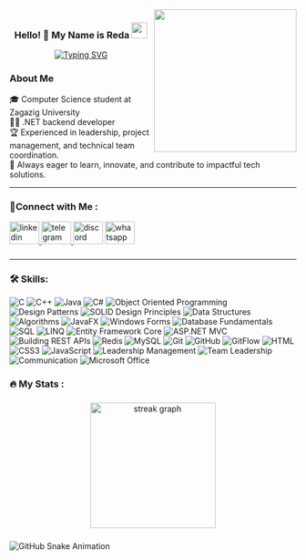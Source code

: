 
<img width="250" align="right" src="https://cdn.dribbble.com/users/1447870/screenshots/6163011/media/1f5e3cc39ac05fb870293745d3ff1f56.gif">

<h3 align="center">
Hello! 🙋 My Name is Reda  <img src="https://media.giphy.com/media/hvRJCLFzcasrR4ia7z/giphy.gif" width="28">
</h3>

<p align="center">
<a href=https://www.linkedin.com/in/redaelsayied/><img src="https://readme-typing-svg.herokuapp.com?font=Fira+Code&weight=500&size=22&pause=1000&width=435&lines=I+am+a+Computer+Science+student.;Welcome+To+My+GitHub+Profile+%E2%99%A5." alt="Typing SVG" /></a>
</p> 

### About Me
🎓 Computer Science student at Zagazig University  
👨‍💻 .NET backend developer  
🏆 Experienced in leadership, project management, and technical team coordination.  
🎯 Always eager to learn, innovate, and contribute to impactful tech solutions.  

<hr>

### 🔗Connect with Me :

<div align="left">
  <a href="https://www.linkedin.com/in/redaelsayed" target="_blank">
    <img src="https://raw.githubusercontent.com/maurodesouza/profile-readme-generator/master/src/assets/icons/social/linkedin/default.svg" width="52" height="40" alt="linkedin logo"  />
  </a>
  <a href="https://t.me/reda_elsayied" target="_blank">
    <img src="https://raw.githubusercontent.com/maurodesouza/profile-readme-generator/master/src/assets/icons/social/telegram/default.svg" width="52" height="40" alt="telegram logo"  />
  </a>
  <img src="https://raw.githubusercontent.com/maurodesouza/profile-readme-generator/master/src/assets/icons/social/discord/default.svg" width="52" height="40" alt="discord logo"  />
  <a href="https://wa.me/201065086328" target="_blank">
    <img src="https://raw.githubusercontent.com/maurodesouza/profile-readme-generator/master/src/assets/icons/social/whatsapp/default.svg" width="52" height="40" alt="whatsapp logo"  />
  </a>
</div>

###
<hr>

<h3 align="left">🛠 Skills:</h3>

![C](https://img.shields.io/badge/C-00599C?style=flat&logo=c&logoColor=white)
![C++](https://img.shields.io/badge/C++-00599C?style=flat&logo=cplusplus&logoColor=white)
![Java](https://img.shields.io/badge/Java-007396?style=flat&logo=java&logoColor=white)
![C#](https://img.shields.io/badge/C%23-9B4F96?style=flat&logo=csharp&logoColor=white)
![Object Oriented Programming](https://img.shields.io/badge/Programming%20paradigm-Object%20Oriented%20Programming-informational?style=flat&color=6aa6f8)
![Design Patterns](https://img.shields.io/badge/Design%20Patterns-FF6B6B?style=flat-square&logo=any&logoColor=white)
![SOLID Design Principles](https://img.shields.io/badge/SOLID%20Design%20Principles-FF6B6B?style=flat-square&logo=any&logoColor=white)
![Data Structures](https://img.shields.io/badge/Data%20Structures-FF6B6B?style=flat-square&logo=treehouse&logoColor=white)
![Algorithms](https://img.shields.io/badge/Algorithms-0081CB?style=flat-square&logo=code&logoColor=white)
![JavaFX](https://img.shields.io/badge/JavaFX-007396?style=flat-square&logo=java&logoColor=white)
![Windows Forms](https://img.shields.io/badge/Windows%20Forms-0078D4?style=flat-square&logo=microsoft&logoColor=white)
![Database Fundamentals](https://img.shields.io/badge/Database%20Fundamentals-6aa6f8?style=flat&logo=database&logoColor=white)
![SQL](https://img.shields.io/badge/SQL-003B57?style=flat&logo=mysql&logoColor=white)
![LINQ](https://img.shields.io/badge/LINQ-0078D4?style=flat&logo=microsoft&logoColor=white)
![Entity Framework Core](https://img.shields.io/badge/Entity%20Framework%20Core-3E4B5B?style=flat&logo=dot-net&logoColor=white)
![ASP.NET MVC](https://img.shields.io/badge/ASP.NET%20MVC-5C2D91?style=flat&logo=dot-net&logoColor=white)
![Building REST APIs](https://img.shields.io/badge/Building%20REST%20APIs-0078D4?style=flat&logo=dot-net&logoColor=white)
![Redis](https://img.shields.io/badge/Redis-DC382D?style=flat&logo=redis&logoColor=white)
![MySQL](https://img.shields.io/badge/MySQL-4479A1?style=flat&logo=mysql&logoColor=white)
![Git](https://img.shields.io/badge/-Git-05122A?style=flat&logo=git)
![GitHub](https://img.shields.io/badge/-GitHub-05122A?style=flat&logo=github)
![GitFlow](https://img.shields.io/badge/GitFlow-6aa6f8?style=flat&logo=git&logoColor=white)
![HTML](https://img.shields.io/badge/HTML5-informational?style=flat&logo=html5&logoColor=white&color=f16529)
![CSS3](https://img.shields.io/badge/CSS3-informational?style=flat&logo=css3&logoColor=white&color=264de4)
![JavaScript](https://img.shields.io/badge/JavaScript-F7DF1E?style=flat&logo=javascript&logoColor=black)
![Leadership Management](https://img.shields.io/badge/Leadership%20Management-FF6B6B?style=flat-square&logo=any&logoColor=white)
![Team Leadership](https://img.shields.io/badge/Team%20Leadership-0081CB?style=flat-square&logo=any&logoColor=white)
![Communication](https://img.shields.io/badge/Communication-9B4F96?style=flat-square&logo=any&logoColor=white)
![Microsoft Office](https://img.shields.io/badge/Microsoft%20Office-D83B01?style=flat&logo=microsoft-office&logoColor=white)



<h3 align="left">🔥   My Stats :</h3>

###

<div align="center">
  <img src="https://streak-stats.demolab.com?user=redaelsayied&locale=en&mode=daily&theme=dark&hide_border=false&border_radius=5&order=3" height="220" alt="streak graph"  />
</div>

###

###

<picture>
  <source media="(prefers-color-scheme: dark)" srcset="https://github.com/redaelsayied/redaelsayied/blob/output/dist/github-snake-dark.svg" />
  <source media="(prefers-color-scheme: light)" srcset="https://github.com/redaelsayied/redaelsayied/blob/output/dist/github-snake.svg" />
  <img alt="GitHub Snake Animation" src="https://github.com/redaelsayied/redaelsayied/blob/output/dist/github-snake.svg" />
</picture>


###
